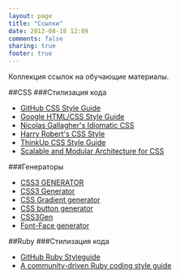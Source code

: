 ```yaml
---
layout: page
title: "Ссылки"
date: 2012-08-18 12:09
comments: false
sharing: true
footer: true
---
```

Коллекция ссылок на обучающие материалы.

##CSS
###Стилизация кода
- [GitHub CSS Style Guide](https://github.com/styleguide/css)
- [Google HTML/CSS Style Guide](http://google-styleguide.googlecode.com/svn/trunk/htmlcssguide.xml)
- [Nicolas Gallagher's Idiomatic CSS](https://github.com/necolas/idiomatic-css)
- [Harry Robert's CSS Style](http://csswizardry.com/2012/04/my-html-css-coding-style/)
- [ThinkUp CSS Style Guide](https://github.com/ginatrapani/ThinkUp/wiki/Code-Style-Guide:-CSS)
- [Scalable and Modular Architecture for CSS](http://smacss.com/)

###Генераторы
- [CSS3 GENERATOR](http://css3.me/)
- [CSS3 Generator](http://css3generator.com/)
- [CSS Gradient generator](http://www.colorzilla.com/gradient-editor/)
- [CSS button generator](http://css3button.net/)
- [CSS3Gen](http://css3gen.com/)
- [Font-Face generator](http://www.fontsquirrel.com/fontface/generator/)

##Ruby
###Стилизация кода
- [GitHub Ruby Styleguide](https://github.com/styleguide/ruby)
- [A community-driven Ruby coding style guide](https://github.com/bbatsov/ruby-style-guide)